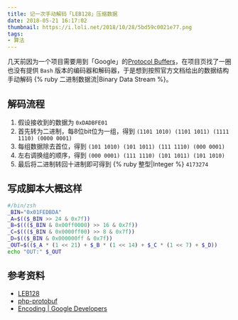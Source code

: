 ```yaml
---
title: 记一次手动解码「LEB128」压缩数据
date: 2018-05-21 16:17:02
thumbnail: https://i.loli.net/2018/10/28/5bd59c0021e77.png
tags:
- 算法
---
```

几天前因为一个项目需要用到「Google」的[Protocol Buffers](https://developers.google.com/protocol-buffers/)，在项目页找了一圈也没有提供 `Bash` 版本的编码器和解码器，于是想到按照官方文档给出的数据结构手动解码 {% ruby 二进制数据流|Binary Data Stream %}。
<!-- more -->

## 解码流程

1. 假设接收到的数据为 `0xDADBFE01`
2. 首先转为二进制，每8位bit位为一组，得到 `(1101 1010) (1101 1011) (1111 1110) (0000 0001)`
3. 每组数据除去首位，得到 `(101 1010) (101 1011) (111 1110) (000 0001)`
4. 左右调换组的顺序，得到 `(000 0001) (111 1110) (101 1011) (101 1010)`
5. 最后将二进制转回十进制即可得到 {% ruby 整型|Integer %} `4173274`

## 写成脚本大概这样

```bash
#/bin/zsh
_BIN="0x01FEDBDA"
_A=$(($_BIN >> 24 & 0x7f))
_B=$((($_BIN & 0x00ff0000) >> 16 & 0x7f))
_C=$((($_BIN & 0x0000ff00) >> 8 & 0x7f))
_D=$(($_BIN & 0x000000ff & 0x7f))
_OUT=$(($_A * (1 << 21) + $_B * (1 << 14) + $_C * (1 << 7) + $_D))
echo "OUT:" $_OUT
```

## 参考资料
+ [LEB128](https://en.wikipedia.org/wiki/LEB128)
+ [php-protobuf](https://github.com/allegro/php-protobuf/)
+ [Encoding | Google Developers](https://developers.google.com/protocol-buffers/docs/encoding)
